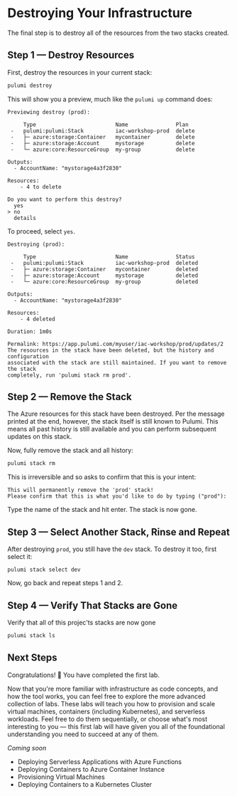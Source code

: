 # Destroying Your Infrastructure

The final step is to destroy all of the resources from the two stacks created.

## Step 1 &mdash;  Destroy Resources

First, destroy the resources in your current stack:

```bash
pulumi destroy
```

This will show you a preview, much like the `pulumi up` command does:

```
Previewing destroy (prod):

     Type                         Name               Plan
 -   pulumi:pulumi:Stack          iac-workshop-prod  delete
 -   ├─ azure:storage:Container   mycontainer        delete     
 -   ├─ azure:storage:Account     mystorage          delete     
 -   └─ azure:core:ResourceGroup  my-group           delete 

Outputs:
  - AccountName: "mystorage4a3f2830"

Resources:
    - 4 to delete

Do you want to perform this destroy?
  yes
> no
  details
```

To proceed, select `yes`.

```
Destroying (prod):

     Type                         Name               Status
 -   pulumi:pulumi:Stack          iac-workshop-prod  deleted
 -   ├─ azure:storage:Container   mycontainer        deleted     
 -   ├─ azure:storage:Account     mystorage          deleted     
 -   └─ azure:core:ResourceGroup  my-group           deleted 

Outputs:
  - AccountName: "mystorage4a3f2830"

Resources:
    - 4 deleted

Duration: 1m0s

Permalink: https://app.pulumi.com/myuser/iac-workshop/prod/updates/2
The resources in the stack have been deleted, but the history and configuration
associated with the stack are still maintained. If you want to remove the stack
completely, run 'pulumi stack rm prod'.
```

## Step 2 &mdash;  Remove the Stack

The Azure resources for this stack have been destroyed. Per the message printed at the end, however, the stack itself is still known to Pulumi. This means all past history is still available and you can perform subsequent updates on this stack.

Now, fully remove the stack and all history:

```bash
pulumi stack rm
```

This is irreversible and so asks to confirm that this is your intent:

```
This will permanently remove the 'prod' stack!
Please confirm that this is what you'd like to do by typing ("prod"):
```

Type the name of the stack and hit enter. The stack is now gone.

## Step 3 &mdash;  Select Another Stack, Rinse and Repeat

After destroying `prod`, you still have the `dev` stack. To destroy it too, first select it:

```
pulumi stack select dev
```

Now, go back and repeat steps 1 and 2.

## Step 4 &mdash;  Verify That Stacks are Gone

Verify that all of this projec'ts stacks are now gone

```bash
pulumi stack ls
```

## Next Steps

Congratulations! :tada: You have completed the first lab.

Now that you're more familiar with infrastructure as code concepts, and how the tool works, you can feel free to explore the more advanced collection of labs. These labs will teach you how to provision and scale virtual machines, containers (including Kubernetes), and serverless workloads. Feel free to do them sequentially, or choose what's most interesting to you &mdash; this first lab will have given you all of the foundational understanding you need to succeed at any of them.


*Coming soon*
* Deploying Serverless Applications with Azure Functions
* Deploying Containers to Azure Container Instance
* Provisioning Virtual Machines
* Deploying Containers to a Kubernetes Cluster
